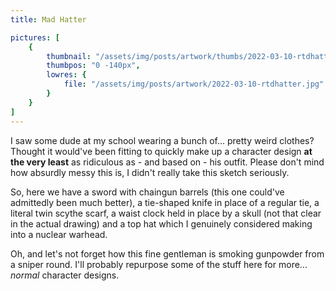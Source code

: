 ```yaml
---
title: Mad Hatter

pictures: [
	{
		thumbnail: "/assets/img/posts/artwork/thumbs/2022-03-10-rtdhatter.jpg",
		thumbpos: "0 -140px",
		lowres: {
			file: "/assets/img/posts/artwork/2022-03-10-rtdhatter.jpg"
		}
	}
]
---
```

I saw some dude at my school wearing a bunch of... pretty weird clothes? Thought it would've been fitting to quickly make up a character design **at the very least** as ridiculous as - and based on - his outfit. Please don't mind how absurdly messy this is, I didn't really take this sketch seriously.

So, here we have a sword with chaingun barrels (this one could've admittedly been much better), a tie-shaped knife in place of a regular tie, a literal twin scythe scarf, a waist clock held in place by a skull (not that clear in the actual drawing) and a top hat which I genuinely considered making into a nuclear warhead.

Oh, and let's not forget how this fine gentleman is smoking gunpowder from a sniper round. I'll probably repurpose some of the stuff here for more... *normal* character designs.
